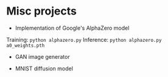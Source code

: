 # Misc projects

* Implementation of Google's AlphaZero model

Training: `python alphazero.py`
Inference: `python alphazero.py a0_weights.pth`

* GAN image generator

* MNIST diffusion model
